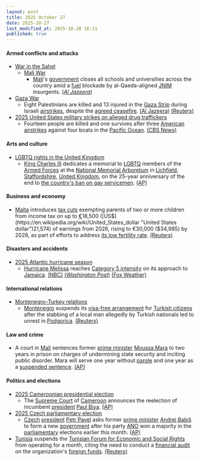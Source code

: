 ```yaml
---
layout: post
title: 2025 October 27
date: 2025-10-27
last_modified_at: 2025-10-28 16:11
published: true
---
```



#### Armed conflicts and attacks

* [War in the Sahel](https://en.wikipedia.org/wiki/War_in_the_Sahel "War in the Sahel")
  * [Mali War](https://en.wikipedia.org/wiki/Mali_War "Mali War")
    * [Mali](https://en.wikipedia.org/wiki/Mali "Mali")'s [government](https://en.wikipedia.org/wiki/Politics_of_Mali "Politics of Mali") closes all schools and universities across the country amid a [fuel](https://en.wikipedia.org/wiki/Gasoline "Gasoline") blockade by al-Qaeda-aligned [JNIM](https://en.wikipedia.org/wiki/Jama%27at_Nasr_al-Islam_wal_Muslimin "Jama'at Nasr al-Islam wal Muslimin") insurgents. [(*Al Jazeera*)](https://www.aljazeera.com/news/2025/10/27/mali-shuts-schools-as-fuel-blockade-imposed-by-fighters-paralyses-country)
* [Gaza War](https://en.wikipedia.org/wiki/Gaza_War "Gaza War")
  * Eight Palestinians are killed and 13 injured in the [Gaza Strip](https://en.wikipedia.org/wiki/Gaza_Strip "Gaza Strip") during Israeli [airstrikes](https://en.wikipedia.org/wiki/Airstrike "Airstrike"), despite the [agreed ceasefire](https://en.wikipedia.org/wiki/Gaza_peace_plan "Gaza peace plan"). [(Al Jazeera)](https://www.aljazeera.com/news/2025/10/27/hamas-hands-over-remains-of-captive-as-israeli-drone-strike-kills-two) [(Reuters)](https://www.reuters.com/world/middle-east/rubio-says-israeli-strike-gaza-didnt-violate-ceasefire-2025-10-27/)
* [2025 United States military strikes on alleged drug traffickers](https://en.wikipedia.org/wiki/2025_United_States_military_strikes_on_alleged_drug_traffickers "2025 United States military strikes on alleged drug traffickers")
  * Fourteen people are killed and one survives after three [American](https://en.wikipedia.org/wiki/United_States "United States") [airstrikes](https://en.wikipedia.org/wiki/Airstrike "Airstrike") against four boats in the [Pacific Ocean](https://en.wikipedia.org/wiki/Pacific_Ocean "Pacific Ocean"). [(CBS News)](https://www.cbsnews.com/news/us-boat-strikes-pacific-ocean-hegseth/)

#### Arts and culture

* [LGBTQ rights in the United Kingdom](https://en.wikipedia.org/wiki/LGBTQ_rights_in_the_United_Kingdom "LGBTQ rights in the United Kingdom")
  * [King Charles III](https://en.wikipedia.org/wiki/King_Charles_III "King Charles III") dedicates a memorial to [LGBTQ](https://en.wikipedia.org/wiki/LGBTQ "LGBTQ") members of the [Armed Forces](https://en.wikipedia.org/wiki/British_Armed_Forces "British Armed Forces") at the [National Memorial Arboretum](https://en.wikipedia.org/wiki/National_Memorial_Arboretum "National Memorial Arboretum") in [Lichfield](https://en.wikipedia.org/wiki/Lichfield "Lichfield"), [Staffordshire](https://en.wikipedia.org/wiki/Staffordshire "Staffordshire"), [United Kingdom](https://en.wikipedia.org/wiki/United_Kingdom "United Kingdom"), on the 25-year anniversary of the end to [the country's ban on gay servicemen](https://en.wikipedia.org/wiki/Sexual_orientation_and_the_military_of_the_United_Kingdom "Sexual orientation and the military of the United Kingdom"). [(AP)](https://apnews.com/article/king-charles-uk-lgbt-troops-memorial-29d3c25097dc08e3f43e250f2313bd08)

#### Business and economy

* [Malta](https://en.wikipedia.org/wiki/Malta "Malta") introduces [tax cuts](https://en.wikipedia.org/wiki/Tax_cut "Tax cut") exempting parents of two or more children from income tax on up to [€](https://en.wikipedia.org/wiki/Euro "Euro")18,500 ([US$](https://en.wikipedia.org/wiki/United_States_dollar "United States dollar")21,574) of earnings from 2026, rising to €30,000 ($34,985) by 2028, as part of efforts to address [its low fertility rate](https://en.wikipedia.org/wiki/Demographics_of_Malta "Demographics of Malta"). [(Reuters)](https://www.reuters.com/markets/us/malta-cuts-taxes-parents-bid-revive-native-birth-rate-2025-10-27/)

#### Disasters and accidents

* [2025 Atlantic hurricane season](https://en.wikipedia.org/wiki/2025_Atlantic_hurricane_season "2025 Atlantic hurricane season")
  * [Hurricane Melissa](https://en.wikipedia.org/wiki/Hurricane_Melissa "Hurricane Melissa") reaches [Category 5 intensity](https://en.wikipedia.org/wiki/List_of_Category_5_Atlantic_hurricanes "List of Category 5 Atlantic hurricanes") on its approach to [Jamaica](https://en.wikipedia.org/wiki/Jamaica "Jamaica"). [(NBC)](https://www.nbcnews.com/weather/hurricanes/hurricane-melissa-intensifies-category-5-storm-jamaica-flooding-rcna239989) [(*Washington Post*)](https://www.washingtonpost.com/weather/2025/10/27/hurricane-melissa-jamaica/) [(Fox Weather)](https://www.foxweather.com/weather-news/hurricane-melissa-jamaica-haiti-cuba-dominican-republic-caribbean-atlantic)

#### International relations

* [Montenegro–Turkey relations](https://en.wikipedia.org/wiki/Montenegro%E2%80%93Turkey_relations "Montenegro–Turkey relations")
  * [Montenegro](https://en.wikipedia.org/wiki/Montenegro "Montenegro") suspends its [visa-free arrangement](https://en.wikipedia.org/wiki/Visa_policy_of_Montenegro "Visa policy of Montenegro") for [Turkish citizens](https://en.wikipedia.org/wiki/Turkish_citizen "Turkish citizen") after the stabbing of a local man allegedly by Turkish nationals led to unrest in [Podgorica](https://en.wikipedia.org/wiki/Podgorica "Podgorica"). [(Reuters)](https://www.reuters.com/world/montenegro-detains-dozens-turks-azeris-after-weekend-violence-2025-10-27/)

#### Law and crime

* A court in [Mali](https://en.wikipedia.org/wiki/Mali "Mali") sentences former [prime minister](https://en.wikipedia.org/wiki/List_of_prime_ministers_of_Mali "List of prime ministers of Mali") [Moussa Mara](https://en.wikipedia.org/wiki/Moussa_Mara "Moussa Mara") to two years in prison on charges of undermining state security and inciting public disorder. Mara will serve one year without [parole](https://en.wikipedia.org/wiki/Parole "Parole") and one year as a [suspended sentence](https://en.wikipedia.org/wiki/Suspended_sentence "Suspended sentence"). [(AP)](https://apnews.com/article/mali-prime-minister-moussa-mara-politics-prison-566a1fc387ee6f4ba480e7068777ea9f)

#### Politics and elections

* [2025 Cameroonian presidential election](https://en.wikipedia.org/wiki/2025_Cameroonian_presidential_election "2025 Cameroonian presidential election")
  * The [Supreme Court](https://en.wikipedia.org/wiki/Supreme_Court_of_Cameroon "Supreme Court of Cameroon") of [Cameroon](https://en.wikipedia.org/wiki/Cameroon "Cameroon") announces the reelection of incumbent [president](https://en.wikipedia.org/wiki/President_of_Cameroon "President of Cameroon") [Paul Biya](https://en.wikipedia.org/wiki/Paul_Biya "Paul Biya"). [(AP)](https://apnews.com/article/cameroon-protests-election-tchiroma-biya-885d5a2cd41164e37e760777946a60e7)
* [2025 Czech parliamentary election](https://en.wikipedia.org/wiki/2025_Czech_parliamentary_election "2025 Czech parliamentary election")
  * [Czech](https://en.wikipedia.org/wiki/Czech_Republic "Czech Republic") [president](https://en.wikipedia.org/wiki/President_of_the_Czech_Republic "President of the Czech Republic") [Petr Pavel](https://en.wikipedia.org/wiki/Petr_Pavel "Petr Pavel") asks former [prime minister](https://en.wikipedia.org/wiki/Prime_Minister_of_the_Czech_Republic "Prime Minister of the Czech Republic") [Andrej Babiš](https://en.wikipedia.org/wiki/Andrej_Babi%C5%A1 "Andrej Babiš") to form a new [government](https://en.wikipedia.org/wiki/Government_of_the_Czech_Republic "Government of the Czech Republic") after his party [ANO](https://en.wikipedia.org/wiki/ANO_2011 "ANO 2011") won a majority in the [parliamentary](https://en.wikipedia.org/wiki/Parliament_of_the_Czech_Republic "Parliament of the Czech Republic") elections earlier this month. [(AP)](https://apnews.com/article/czech-government-babis-0f539bf61ff8a8eb45e76398771cb470)
* [Tunisia](https://en.wikipedia.org/wiki/Tunisia "Tunisia") suspends the [Tunisian Forum for Economic and Social Rights](https://en.wikipedia.org/wiki/Tunisian_Forum_for_Economic_and_Social_Rights "Tunisian Forum for Economic and Social Rights") from operating for a month, citing the need to conduct a [financial audit](https://en.wikipedia.org/wiki/Financial_audit "Financial audit") on the organization's [foreign funds](https://en.wikipedia.org/wiki/Foreign_funding_of_non-governmental_organizations "Foreign funding of non-governmental organizations"). [(Reuters)](https://www.reuters.com/business/finance/tunisia-imposes-one-month-suspension-migrant-rights-group-2025-10-27/)
